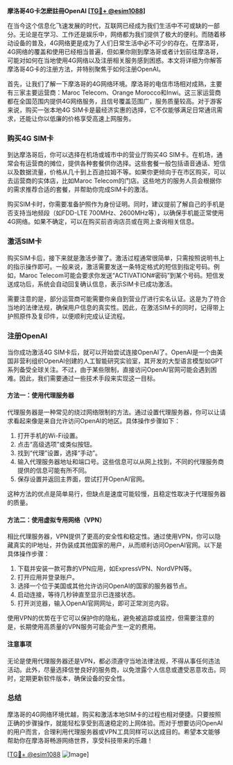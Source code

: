 **摩洛哥4G卡怎麽註冊OpenAI [[TG💪+ @esim1088](https://t.me/s/esim1088)]**

在当今这个信息化飞速发展的时代，互联网已经成为我们生活中不可或缺的一部分。无论是在学习、工作还是娱乐中，网络都为我们提供了极大的便利。而随着移动设备的普及，4G网络更是成为了人们日常生活中必不可少的存在。在摩洛哥，4G网络的覆盖和使用已经相当普遍，但如果你刚到摩洛哥或者计划前往摩洛哥，可能对如何在当地使用4G网络以及注册相关服务感到困惑。本文将详细为你解答摩洛哥4G卡的注册方法，并特别聚焦于如何注册OpenAI。

首先，让我们了解一下摩洛哥的4G网络环境。摩洛哥的电信市场相对成熟，主要有三家主要运营商：Maroc Telecom、Orange Morocco和Inwi。这三家运营商都在全国范围内提供4G网络服务，且信号覆盖范围广，服务质量较高。对于游客来说，购买一张本地4G SIM卡是最经济实惠的选择，它不仅能够满足日常通讯需求，还能让你以低廉的价格享受高速上网服务。

### **购买4G SIM卡**

到达摩洛哥后，你可以选择在机场或城市中的营业厅购买4G SIM卡。在机场，通常会有运营商的摊位，提供各种套餐供你选择。这些套餐一般包括语音通话、短信以及数据流量，价格从几十到上百迪拉姆不等。如果你更倾向于在市区购买，可以去运营商的实体店，比如Maroc Telecom的门店。这些地方的服务人员会根据你的需求推荐合适的套餐，并帮助你完成SIM卡的激活。

购买SIM卡时，你需要准备护照作为身份证明。同时，建议提前了解自己的手机是否支持当地频段（如FDD-LTE 700MHz、2600MHz等），以确保手机能正常使用4G网络。如果不确定，可以在购买前咨询店员或在网上查询相关信息。

### **激活SIM卡**

购买SIM卡后，接下来就是激活步骤了。激活过程通常很简单，只需按照说明书上的指示操作即可。一般来说，激活需要发送一条特定格式的短信到指定号码。例如，Maroc Telecom可能会要求你发送“ACTIVATION#密码”到某个号码。短信发送成功后，系统会自动回复确认信息，表示SIM卡已成功激活。

需要注意的是，部分运营商可能需要你亲自到营业厅进行实名认证。这是为了符合当地的法律法规，确保用户信息的真实性。因此，在激活SIM卡的同时，记得带上护照原件及复印件，以便顺利完成认证流程。

### **注册OpenAI**

当你成功激活4G SIM卡后，就可以开始尝试连接OpenAI了。OpenAI是一个由美国非营利组织OpenAI创建的人工智能研究实验室，其开发的大型语言模型如GPT系列备受全球关注。不过，由于某些限制，直接访问OpenAI官网可能会遇到困难。因此，我们需要通过一些技术手段来实现这一目标。

#### **方法一：使用代理服务器**

代理服务器是一种常见的绕过网络限制的方法。通过设置代理服务器，你可以让请求看起来像是来自允许访问OpenAI的地区。具体操作步骤如下：

1. 打开手机的Wi-Fi设置。
2. 点击“高级选项”或类似按钮。
3. 找到“代理”设置，选择“手动”。
4. 输入代理服务器地址和端口号。这些信息可以从网上找到，不同的代理服务商提供的信息可能有所不同。
5. 保存设置并返回主界面，尝试打开OpenAI官网。

这种方法的优点是简单易行，但缺点是速度可能较慢，且稳定性取决于代理服务器的质量。

#### **方法二：使用虚拟专用网络（VPN）**

相比代理服务器，VPN提供了更高的安全性和稳定性。通过使用VPN，你可以隐藏真实的IP地址，并伪装成其他国家的用户，从而顺利访问OpenAI官网。以下是具体操作步骤：

1. 下载并安装一款可靠的VPN应用，如ExpressVPN、NordVPN等。
2. 打开应用并登录账户。
3. 选择一个位于美国或其他允许访问OpenAI的国家的服务器节点。
4. 启动连接，等待几秒钟直至显示已连接状态。
5. 打开浏览器，输入OpenAI官网网址，即可正常浏览内容。

使用VPN的优势在于它可以保护你的隐私，避免被追踪或监控，但需要注意的是，长期使用高质量的VPN服务可能会产生一定的费用。

#### **注意事项**

无论是使用代理服务器还是VPN，都必须遵守当地法律法规，不得从事任何违法活动。此外，尽量选择信誉良好的服务商，以免泄露个人信息或遭受恶意攻击。同时，定期更新软件版本，确保设备的安全性。

### **总结**

摩洛哥的4G网络环境优越，购买和激活本地SIM卡的过程也相对便捷。只要按照正确的步骤操作，就能轻松享受到高速稳定的上网体验。而对于想要访问OpenAI的用户而言，合理利用代理服务器或VPN工具同样可以达成目的。希望本文能够帮助你在摩洛哥畅游网络世界，享受科技带来的乐趣！

[[TG💪+ @esim1088](https://t.me/s/esim1088) ![Image](https://i.postimg.cc/4NQfJmqS/Snipaste-2025-05-13-00-14-12.png)]
